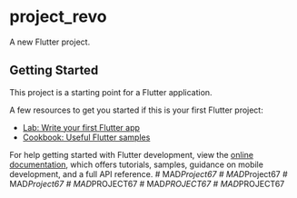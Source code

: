 # project_revo

A new Flutter project.

## Getting Started

This project is a starting point for a Flutter application.

A few resources to get you started if this is your first Flutter project:

- [Lab: Write your first Flutter app](https://docs.flutter.dev/get-started/codelab)
- [Cookbook: Useful Flutter samples](https://docs.flutter.dev/cookbook)

For help getting started with Flutter development, view the
[online documentation](https://docs.flutter.dev/), which offers tutorials,
samples, guidance on mobile development, and a full API reference.
#   M A D _ P r o j e c t 6 7  
 #   M A D _ P r o j e c t 6 7  
 #   M A D _ P r o j e c t 6 7  
 #   M A D _ P R O J E C T 6 7  
 #   M A D _ P R O J E C T 6 7  
 #   M A D _ P R O J E C T 6 7  
 
